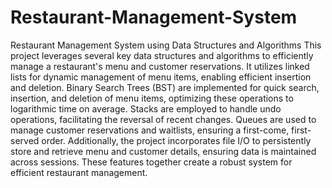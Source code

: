 # Restaurant-Management-System
 Restaurant Management System using Data Structures and Algorithms
 This project leverages several key data structures and algorithms to efficiently manage a restaurant's menu and customer reservations. It utilizes linked lists for dynamic management of menu items, enabling efficient insertion and deletion. Binary Search Trees (BST) are implemented for quick search, insertion, and deletion of menu items, optimizing these operations to logarithmic time on average. Stacks are employed to handle undo operations, facilitating the reversal of recent changes. Queues are used to manage customer reservations and waitlists, ensuring a first-come, first-served order. Additionally, the project incorporates file I/O to persistently store and retrieve menu and customer details, ensuring data is maintained across sessions. These features together create a robust system for efficient restaurant management.
